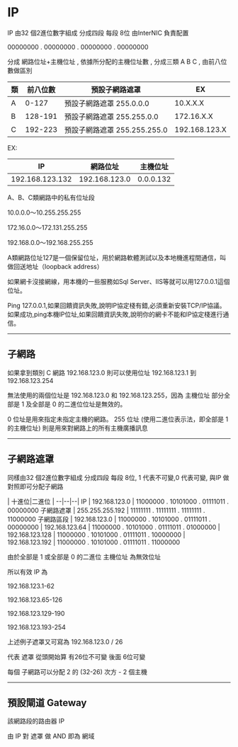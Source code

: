 IP
===

IP 由32 個2進位數字組成  分成四段  每段 8位  由InterNIC 負責配置

00000000  . 00000000 . 00000000 . 00000000

分成  網路位址+主機位址 ,  依據所分配的主機位址數 , 分成三類  A  B  C   ,  由前八位數做區別

類  | 前八位數 |  預設子網路遮罩                                    |  EX
----|-------------|---------------------------------------------|--
A   |   0-127      |  預設子網路遮罩 255.0.0.0                |    10.X.X.X
B   |  128-191  |  預設子網路遮罩 255.255.0.0           |    172.16.X.X
C   |  192-223  |  預設子網路遮罩 255.255.255.0      |    192.168.123.X

EX:

IP                                |  網路位址            |  主機位址
------------------------|--------------------|----------------
192.168.123.132   | 192.168.123.0  |  0.0.0.132     


A、B、C類網路中的私有位址段

10.0.0.0～10.255.255.255

172.16.0.0～172.131.255.255

192.168.0.0～192.168.255.255

A類網路位址127是一個保留位址，用於網路軟體測試以及本地機進程間通信，叫做回送地址（loopback address）

如果網卡沒接網線，用本機的一些服務如Sql Server、IIS等就可以用127.0.0.1這個位址。

Ping 127.0.0.1,如果回饋資訊失敗,說明IP協定棧有錯,必須重新安裝TCP/IP協議。如果成功,ping本機IP位址,如果回饋資訊失敗,說明你的網卡不能和IP協定棧進行通信。

---
子網路
--

如果拿到類別 C 網路 192.168.123.0 則可以使用位址 192.168.123.1 到 192.168.123.254

無法使用的兩個位址是 192.168.123.0 和 192.168.123.255，因為 主機位址 部分全部是 1 及全部是 0 的二進位位址是無效的。

0 位址是用來指定未指定主機的網路。
255 位址 (使用二進位表示法，即全部是 1 的主機位址) 則是用來對網路上的所有主機廣播訊息

---
子網路遮罩
--
同樣由32 個2進位數字組成 分成四段  每段 8位,  1 代表不可變,0 代表可變,  與IP 做對照即可分配子網路

| 十進位|二進位 |
--|--|--|
IP                    |  192.168.123.0      |  11000000  .  10101000 . 01111011 . 00000000
子網路遮罩  |  255.255.255.192 |  11111111  .  11111111 . 11111111 . 11000000
子網路區段  | 192.168.123.0       |  11000000  .  10101000 . 01111011 . 00000000
| 192.168.123.64     | 11000000  .  10101000 . 01111011 . 01000000
| 192.168.123.128  | 11000000  .  10101000 . 01111011 . 10000000
| 192.168.123.192  | 11000000  .  10101000 . 01111011 . 11000000

由於全部是 1 或全部是 0 的二進位 主機位址 為無效位址

所以有效 IP 為

192.168.123.1-62

192.168.123.65-126

192.168.123.129-190

192.168.123.193-254

上述例子遮罩又可寫為   192.168.123.0 / 26

代表 遮罩 從頭開始算  有26位不可變  後面 6位可變

每個 子網路可以分配 2 的 (32-26) 次方 - 2 個主機

---
預設閘道  Gateway
--
該網路段的路由器  IP

由 IP 對 遮罩  做 AND 即為 網域  
